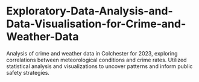 # Exploratory-Data-Analysis-and-Data-Visualisation-for-Crime-and-Weather-Data
Analysis of crime and weather data in Colchester for 2023, exploring correlations between meteorological conditions and crime rates. Utilized statistical analysis and visualizations to uncover patterns and inform public safety strategies.
